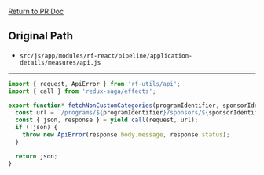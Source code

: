 [Return to PR Doc](../../../pull_requests/jurisdiction_override.md)

## Original Path

- `src/js/app/modules/rf-react/pipeline/application-details/measures/api.js`

___

```Javascript
import { request, ApiError } from 'rf-utils/api';
import { call } from 'redux-saga/effects';

export function* fetchNonCustomCategories(programIdentifier, sponsorIdentifier) {
  const url = `/programs/${programIdentifier}/sponsors/${sponsorIdentifier}/measures?exclude_categories[]=custom`;
  const { json, response } = yield call(request, url);
  if (!json) {
    throw new ApiError(response.body.message, response.status);
  }

  return json;
}
```
